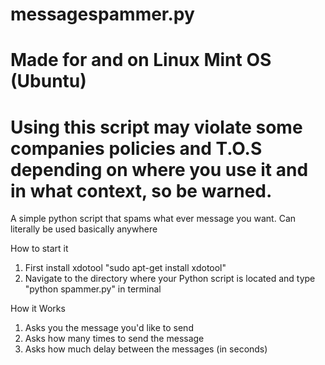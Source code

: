 # messagespammer.py
# Made for and on Linux Mint OS (Ubuntu)
# Using this script may violate some companies policies and T.O.S depending on where you use it and in what context, so be warned.

A simple python script that spams what ever message you want.
Can literally be used basically anywhere

How to start it
  1. First install xdotool "sudo apt-get install xdotool"
  2. Navigate to the directory where your Python script is located and type "python spammer.py" in terminal

How it Works
  1. Asks you the message you'd like to send
  2. Asks how many times to send the message
  3. Asks how much delay between the messages (in seconds)
     

